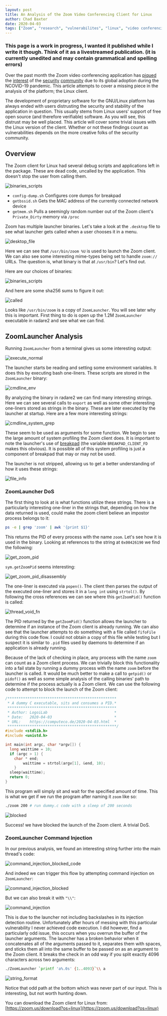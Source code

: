 ```yaml
---
layout: post
title: An Analysis of the Zoom Video Conferencing Client for Linux
author: Chad Baxter
date: 2020-04-03
tags: ["Zoom", "research", "vulnerabilites", "linux", "video conferencing"]
---
```


### This page is a work in progress, I wanted it published while I write it though. Think of it as a livestreamed publication. (it is currently unedited and may contain grammatical and spelling errors)

Over the past month the Zoom video conferencing application has [piqued](https://www.fbi.gov/contact-us/field-offices/boston/news/press-releases/fbi-warns-of-teleconferencing-and-online-classroom-hijacking-during-covid-19-pandemic) the [interest](https://www.bleepingcomputer.com/news/security/zoom-lets-attackers-steal-windows-credentials-run-programs-via-unc-links/) of the [security](https://www.theregister.co.uk/2020/03/27/doc_searls_zoom_privacy/) [community](https://krebsonsecurity.com/tag/zwardial/) due to its global adoption during the NCOVID-19 pandemic. This article attempts to cover a missing piece in the analysis of the platform; the Linux client.

The development of proprietary software for the GNU/Linux platform has always ended with users distrusting the security and stability of the application in question. This usually stems from Linux users' support of free open source (and therefore verifiable) software. As you will see, this distrust may be well placed. This article will cover some trivial issues with the Linux version of the client. Whether or not these findings count as vulnerabilities depends on the more creative folks of the security community.

## Overview

The Zoom client for Linux had several debug scripts and applications left in the package. These are dead code, uncalled by the application. This doesn't stop the user from calling them.

![binaries_scripts](./assets/img/zoom/binaries_scripts2.png)

- `config-dump.sh` Configures core dumps for breakpad
- `getbssid.sh` Gets the MAC address of the currently connected network device
- `getmem.sh` Pulls a seemingly random number out of the Zoom client's `Private_Dirty` memory via `/proc`

Zoom has multiple launcher binaries. Let's take a look at the `.desktop` file to see what launcher gets called when a user chooses it in a menu.

![desktop_file](./assets/img/zoom/desktop_file.png)

Here we can see that `/usr/bin/zoom %U` is used to launch the Zoom client. We can also see some interesting mime-types being set to handle `zoom://` URLs. The question is, what binary is that at `/usr/bin`? Let's find out.

Here are our choices of binaries:

![binaries_scripts](./assets/img/zoom/binaries_scripts.png)

And here are some sha256 sums to figure it out:

![called](./assets/img/zoom/called.png)

Looks like `/usr/bin/zoom` is a copy of `ZoomLauncher`. You will see later why this is important. First thing to do is open up the 1.2M `ZoomLauncher` executable in radare2 and see what we can find.

## ZoomLauncher Analysis

Running `ZoomLauncher` from a terminal gives us some interesting output:

![execute_normal](./assets/img/zoom/ZoomLauncher/execute_normal.png)

The launcher starts be reading and setting some environment variables. It does this by executing bash one-liners. These scripts are stored in the `ZoomLauncher` binary:

![cmdline_env](./assets/img/zoom/ZoomLauncher/cmdline_env.png)

By analyzing the binary in radare2 we can find many interesting strings. Here we can see several calls to `export` as well as some other interesting one-liners stored as strings in the binary. These are later executed by the launcher at startup. Here are a few more interesting strings:

![cmdline_system_grep](./assets/img/zoom/ZoomLauncher/cmdline_system_grep.png)

These seem to be used as arguments for some function. We begin to see the large amount of system profiling the Zoom client does. It is important to note the launcher's use of [breakpad](https://chromium.googlesource.com/breakpad/breakpad) (the variable `BREAKPAD_CLIENT_FD` makes this obvious). It is possible all of this system profiling is just a component of breakpad that may or may not be used.

The launcher is not stripped, allowing us to get a better understanding of how it uses these strings:

![file_info](./assets/img/zoom/ZoomLauncher/file_info.png)

### ZoomLauncher DoS

The first thing to look at is what functions utilize these strings. There is a particularly interesting one-liner in the strings that, depending on how the data returned is used, could make the zoom client believe an impostor process belongs to it:

```bash
ps -e | grep 'zoom' | awk '{print $1}'
```

This returns the PID of every process with the name `zoom`. Let's see how it is used in the binary. Looking at references to the string at `0x00426190` we find the following:

![get_zoom_pid](./assets/img/zoom/ZoomLauncher/get_zoom_pid.png)

`sym.getZoomPid` seems interesting:

![get_zoom_pid_disassembly](./assets/img/zoom/ZoomLauncher/get_zoom_pid_disassembly.png)

The one-liner is executed via `popen()`. The client then parses the output of the executed one-liner and stores it in a `long int` using `strtol()`.  By following the cross references we can see where this `getZoomPid()` function is called:

![thread_void_fn](./assets/img/zoom/ZoomLauncher/thread_void_fn.png)

The PID returned by the `getZoomPid()` function allows the launcher to determine if an instance of the Zoom client is already running. We can also see that the launcher attempts to do something with a file called `fifoFile` during this code flow. I could not obtain a copy of this file while testing but I suspect it is similar to `.pid` files used by daemons to determine if an application is already running.

Because of the lack of checking in place, any process with the name `zoom` can count as a Zoom client process. We can trivially block this functionality into a fail state by running a dummy process with the name `zoom` before the launcher is called. It would be much better to make a call to `getpid()` or `pidof()` as well as some simple analysis of the calling binaries' path to determine if the process actually is a Zoom client. We can use the following code to attempt to block the launch of the Zoom client:

```c
/*************************************************
 * A dummy C executable, sits and consumes a PID.*
 *************************************************
 * Author: LogoiLab                              *
 * Date:   2020-04-03                            *
 * URL:    https://computeco.de/2020-04-03.html  *
 *************************************************/
#include <stdlib.h>
#include <unistd.h>

int main(int argc, char *argv[]) {
  long waittime = 10;
  if (argc > 1) {
    char * end;
		waittime = strtol(argv[1], &end, 10);
	}
  sleep(waittime);
  return 0;
}
```

This program will simply sit and wait for the specified amount of time. This is what we get if we run the program after naming it `zoom` like so:

```bash
./zoom 200 # run dummy.c code with a sleep of 200 seconds
```

![blocked](./assets/img/zoom/exploits/blocked.png)

Success! we have blocked the launch of the Zoom client. A trivial DoS.

### ZoomLauncher Command Injection

In our previous analysis, we found an interesting string further into the main thread's code:

![command_injection_blocked_code](./assets/img/zoom/exploits/command_injection_blocked_code.png)

And indeed we can trigger this flow by attempting command injection on `ZoomLauncher`:

![command_injection_blocked](./assets/img/zoom/exploits/command_injection_blocked.png)

But we can also break it with `"\\"`:

![command_injection](./assets/img/zoom/exploits/command_injection.png)

This is due to the launcher not including backslashes in its injection detection routine. Unfortunately after hours of messing with this particular vulnerability I never achieved code execution. I did however, find a particularly odd issue, this occurs when you overrun the buffer of the launcher arguments. The launcher has a broken behavior when it concatenates all of the arguments passed to it, separates them with spaces, and sticks them all into the same buffer to be passed on as an argument to the Zoom client. It breaks the check in an odd way if you split exactly 4096 characters across two arguments:

```bash
./ZoomLauncher `printf 'a%.0s' {1..4093}`\\ a
```

![string_format](./assets/img/zoom/exploits/string_format.png)

Notice that odd path at the bottom which was never part of our input. This is interesting, but not worth hunting down.

You can download the Zoom client for Linux from: [https://zoom.us/download?os=linux](https://zoom.us/download?os=linux)
